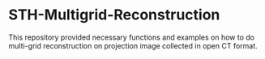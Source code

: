 # STH-Multigrid-Reconstruction

This repository provided necessary functions and examples on how to do multi-grid reconstruction on projection image collected in open CT format. 
